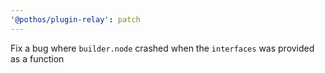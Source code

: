 ```yaml
---
'@pothos/plugin-relay': patch
---
```


Fix a bug where `builder.node` crashed when the `interfaces` was provided as a function
